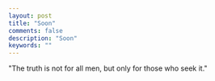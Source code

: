 ```yaml
---
layout: post
title: "Soon"
comments: false
description: "Soon"
keywords: ""
---
```


"The truth is not for all men, but only for those who seek it."